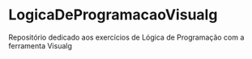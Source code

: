# LogicaDeProgramacaoVisualg
Repositório dedicado aos exercícios de Lógica de Programação com a ferramenta Visualg
